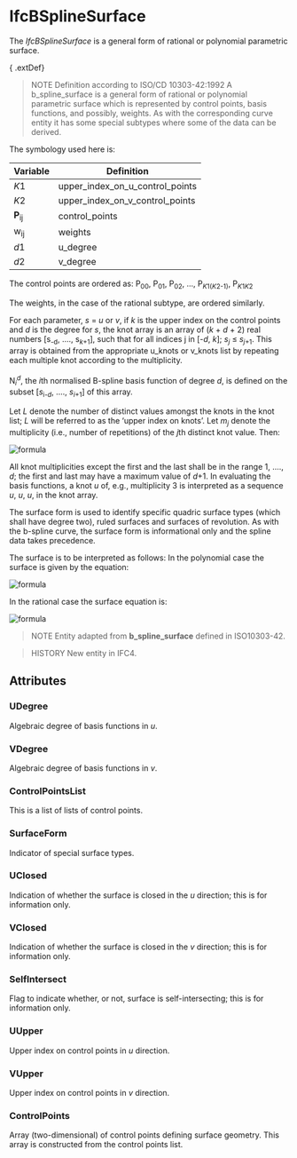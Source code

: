 # IfcBSplineSurface

The _IfcBSplineSurface_ is a general form of rational or polynomial parametric surface.
<!-- end of short definition -->

{ .extDef}
> NOTE Definition according to ISO/CD 10303-42:1992
> A b_spline_surface is a general form of rational or polynomial parametric surface which is represented by control points, basis functions, and possibly, weights. As with the corresponding curve entity it has some special subtypes where some of the data can be derived.

The symbology used here is:

Variable | Definition
--- | ---
<em>K</em>1 | upper_index_on_u_control_points
<em>K</em>2 | upper_index_on_v_control_points
<b>P</b><sub>ij</sub> | control_points
w<sub>ij</sub> | weights
<em>d</em>1 | u_degree
<em>d</em>2</td> | v_degree

The control points are ordered as: P<sub>00</sub>, P<sub>01</sub>, P<sub>02</sub>, ..., P<sub><em>K</em>1(<em>K</em>2-1)</sub>, P<sub><em>K</em>1<em>K</em>2</sub>

The weights, in the case of the rational subtype, are ordered similarly.

For each parameter, <em>s</em> = <em>u</em> or <em>v</em>, if <em>k</em> is the upper
index on the control points and <em>d</em> is the degree for <em>s</em>, the knot array is an array of (<em>k</em> +
<em>d</em> + 2) real numbers [s<sub>-d</sub>, ...., s<sub><em>k</em>+1</sub>], such that for all indices j in
[-<em>d</em>, <em>k</em>]; <em>s</em><sub><em>j</em></sub> ≤ <em>s</em><sub><em>j</em>+1</sub>. This array is
obtained from the appropriate u_knots or v_knots list by repeating each multiple knot according to the
multiplicity.<br>
<br>
N<sub><em>i</em></sub><sup><em>d</em></sup>, the <em>i</em>th normalised B-spline basis function of degree <em>d</em>,
is defined on the subset [<em>s</em><sub>i-<em>d</em></sub>, ...., <em>s</em><sub><em>i</em>+1</sub>] of this
array.

Let <em>L</em> denote the number of distinct values amongst the knots in the knot list;
<em>L</em> will be referred to as the ‘upper index on knots’. Let <em>m</em><sub><em>j</em></sub> denote
the multiplicity (i.e., number of repetitions) of the <em>j</em>th distinct knot value. Then:

![formula](../../../../figures/ifcbsplinecurve-math2.gif)

All knot multiplicities except the first and the last shall be in the range 1, ...., <em>d</em>; the first and last may have a maximum value of <em>d</em>+1. In evaluating the basis functions, a knot <em>u</em> of, e.g., multiplicity 3 is interpreted as a sequence <em>u</em>, <em>u</em>, <em>u</em>, in the knot array.

The surface form is used to identify specific quadric surface types (which shall have degree two), ruled surfaces and surfaces of revolution. As with the b-spline curve, the surface form is informational only and the spline data takes precedence.

The surface is to be interpreted as follows: In the polynomial case the surface is
given by the equation:

![formula](../../../../figures/ifcbsplinesurface-math1.gif)

In the rational case the surface equation is:

![formula](../../../../figures/ifcbsplinesurface-math2.gif)

> NOTE Entity adapted from **b_spline_surface** defined in ISO10303-42.

> HISTORY New entity in IFC4.

## Attributes

### UDegree
Algebraic degree of basis functions in _u_.

### VDegree
Algebraic degree of basis functions in _v_.

### ControlPointsList
This is a list of lists of control points.

### SurfaceForm
Indicator of special surface types.

### UClosed
Indication of whether the surface is closed in the _u_ direction; this is for information only.

### VClosed
Indication of whether the surface is closed in the _v_ direction; this is for information only.

### SelfIntersect
Flag to indicate whether, or not, surface is self-intersecting; this is for information only.

### UUpper
Upper index on control points in _u_ direction.

### VUpper
Upper index on control points in _v_ direction.

### ControlPoints
Array (two-dimensional) of control points defining surface geometry. This array is constructed from the control points list.
